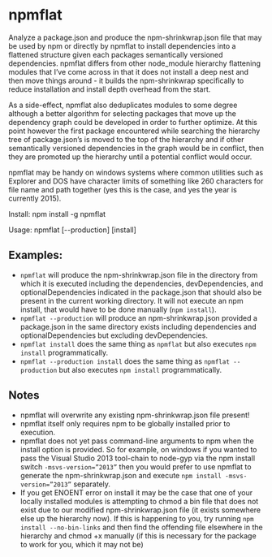 ﻿npmflat
========

Analyze a package.json and produce the npm-shrinkwrap.json file that may be used by npm or directly by npmflat to install dependencies into a flattened structure given each packages semantically versioned dependencies. npmflat differs from other node_module hierarchy flattening modules that I’ve come across in that it does not install a deep nest and then move things around - it builds the npm-shrinkwrap specifically to reduce installation and install depth overhead from the start.

As a side-effect, npmflat also deduplicates modules to some degree although a better algorithm for selecting packages that move up the dependency graph could be developed in order to further optimize. At this point however the first package encountered while searching the hierarchy tree of package.json’s is moved to the top of the hierarchy and if other semantically versioned dependencies in the graph would be in conflict, then they are promoted up the hierarchy until a potential conflict would occur.

npmflat may be handy on windows systems where common utilities such as Explorer and DOS have character limits of something like 260 characters for file name and path together (yes this is the case, and yes the year is currently 2015).

Install: npm install -g npmflat

Usage: npmflat [--production] [install]

## Examples:
* `npmflat` will produce the npm-shrinkwrap.json file in the directory from which it is executed including the dependencies, devDependencies, and optionalDependencies indicated in the package.json that should also be present in the current working directory. It will not execute an npm install, that would have to be done manually (`npm install`).
* `npmflat --production` will produce an npm-shrinkwrap.json provided a package.json in the same directory exists including dependencies and optionalDependencies but excluding devDependencies.
* `npmflat install` does the same thing as `npmflat` but also executes `npm install` programmatically.
* `npmflat --production install` does the same thing as `npmflat --production` but also executes `npm install` programmatically.

## Notes

* npmflat will overwrite any existing npm-shrinkwrap.json file present!
* npmflat itself only requires npm to be globally installed prior to execution.
* npmflat does not yet pass command-line arguments to npm when the install option is provided. So for example, on windows if you wanted to pass the Visual Studio 2013 tool-chain to node-gyp via the npm install switch `-msvs-version=”2013”` then you would prefer to use npmflat to generate the npm-shrinkwrap.json and execute `npm install -msvs-version=”2013”` separately.
* If you get ENOENT error on install it may be the case that one of your locally installed modules is attempting to chmod a bin file that does not exist due to our modified npm-shrinkwrap.json file (it exists somewhere else up the hierarchy now).  If this is happening to you, try running `npm install --no-bin-links` and then find the offending file elsewhere in the hierarchy and chmod +x manually (if this is necessary for the package to work for you, which it may not be)

